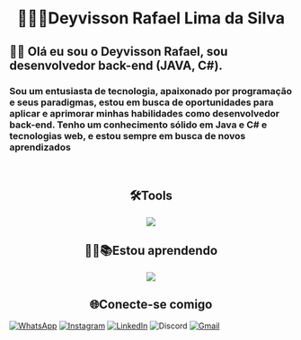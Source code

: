 <h1 align=center>👨🏾‍💻Deyvisson Rafael Lima da Silva</h1>

<h2>👋🏾 Olá eu sou o Deyvisson Rafael, sou desenvolvedor back-end (JAVA, C#).</h2>
   <h3 >Sou um entusiasta de tecnologia, apaixonado por programação e seus paradigmas, estou em busca de oportunidades para aplicar e aprimorar minhas habilidades como desenvolvedor back-end. Tenho um conhecimento sólido em Java e C# e tecnologias web, e estou sempre em busca de novos aprendizados</h3>

</br>
<h2 align=center>🛠️Tools</h2>
  <p align = center>
  <a href="https://skillicons.dev">    
    <img src="https://skillicons.dev/icons?i=git,github,gitlab,docker,windows,cs,dotnet,visualstudio,linux,java,spring,idea,ubuntu,debian,redhat,mongodb,mysql,vscode&perline=9" />
  </a>
</p>

<h2 align = center> ✍🏾📚Estou aprendendo </h2>
<p align=center>
  <a href="https://skillicons.dev">    
    <img src="https://skillicons.dev/icons?i=py,angular" />
  </a>
</p>

<h2 align=center>🌐Conecte-se comigo</h2>

[![WhatsApp](https://img.shields.io/badge/WhatsApp-25D366?style=for-the-badge&logo=whatsapp&logoColor=white)](https://wa.me/558197501837)
[![Instagram](https://img.shields.io/badge/Instagram-%23E4405F.svg?style=for-the-badge&logo=Instagram&logoColor=white)](https://www.instagram.com/life.script.code/)
[![LinkedIn](https://img.shields.io/badge/linkedin-%230077B5.svg?style=for-the-badge&logo=linkedin&logoColor=white)](https://www.linkedin.com/in/deyvisson-rafael-lima-da-silva/)
![Discord](https://img.shields.io/badge/Discord-%235865F2.svg?style=for-the-badge&logo=discord&logoColor=white)
[![Gmail](https://img.shields.io/badge/Gmail-D14836?style=for-the-badge&logo=gmail&logoColor=white)](mailto:deyvissonrafael018@gmail.com)
